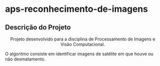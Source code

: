 # aps-reconhecimento-de-imagens

## Descrição do Projeto
<p align="center">Projeto desenvolvido para a disciplina de Processamento de Imagens e Visão Computacional.

O algoritmo consiste em identificar imagens de satélite em que houve ou não desmatamento.</p>
